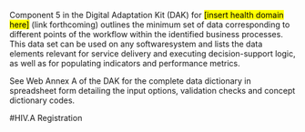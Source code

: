Component 5 in the Digital Adaptation Kit (DAK) for <mark>[insert health domain here]</mark>
(link forthcoming) outlines the minimum set of data corresponding to different 
points of the workflow within the identified business processes. This data set 
can be used on any softwaresystem and lists the data elements relevant for 
service delivery and executing decision-support logic, as well as for populating 
indicators and performance metrics. 

See Web Annex A of the DAK for the complete data dictionary in
spreadsheet form detailing the input options, validation checks and
concept dictionary codes.


#HIV.A Registration

